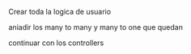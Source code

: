 Crear toda la logica de usuario

aniadir los many to many y many to one que quedan

continuar con los controllers
